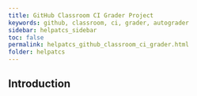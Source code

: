 ```yaml
---
title: GitHub Classroom CI Grader Project
keywords: github, classroom, ci, grader, autograder
sidebar: helpatcs_sidebar
toc: false
permalink: helpatcs_github_classroom_ci_grader.html
folder: helpatcs
---
```


## Introduction
